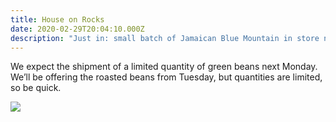```yaml
---
title: House on Rocks
date: 2020-02-29T20:04:10.000Z
description: "Just in: small batch of Jamaican Blue Mountain in store next week"
---
```


We expect the shipment of a limited quantity of green beans next Monday. We’ll be offering the roasted beans from Tuesday, but quantities are limited, so be quick.

![](/img/397-536x354.jpg)
